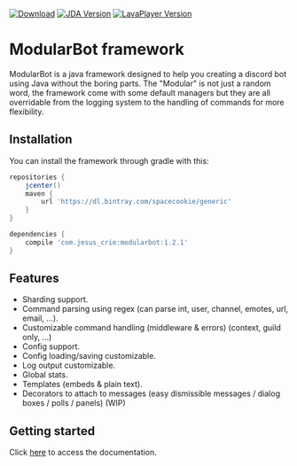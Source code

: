 [![Download](https://api.bintray.com/packages/spacecookie/generic/modularbot/images/download.svg)](https://bintray.com/spacecookie/generic/modularbot/_latestVersion)
[![JDA Version](https://img.shields.io/badge/JDA-3.3.1__300-brightgreen.svg)](https://github.com/DV8FromTheWorld/JDA)
[![LavaPlayer Version](https://img.shields.io/badge/LavaPlayer-1.2.44-brightgreen.svg)](https://github.com/sedmelluq/lavaplayer)

# ModularBot framework
ModularBot is a java framework designed to help you creating a discord bot using Java without the boring parts.
The "Modular" is not just a random word, the framework come with some default managers but they are all overridable from the logging system to the handling of commands for more flexibility.

## Installation
You can install the framework through gradle with this:
```gradle
repositories {
    jcenter()
    maven {
        url 'https://dl.bintray.com/spacecookie/generic'
    }
}

dependencies {
    compile 'com.jesus_crie:modularbot:1.2.1'
}
```

## Features
- Sharding support.
- Command parsing using regex (can parse int, user, channel, emotes, url, email, ...).
- Customizable command handling (middleware & errors) (context, guild only, ...)
- Config support.
- Config loading/saving customizable.
- Log output customizable.
- Global stats.
- Templates (embeds & plain text).
- Decorators to attach to messages (easy dismissible messages / dialog boxes / polls / panels) (WIP)

## Getting started
Click [here](https://github.com/JesusCrie/ModularBot/wiki) to access the documentation.